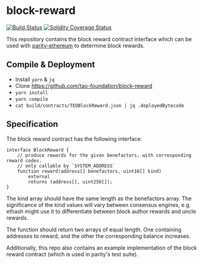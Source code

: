 # block-reward

[![Build Status][travis-image]][travis-url]
[![Solidity Coverage Status][coveralls-image]][coveralls-url]

[travis-image]: https://travis-ci.org/parity-contracts/block-reward.svg?branch=master
[travis-url]: https://travis-ci.org/parity-contracts/block-reward
[coveralls-image]: https://coveralls.io/repos/github/parity-contracts/block-reward/badge.svg?branch=master
[coveralls-url]: https://coveralls.io/github/parity-contracts/block-reward?branch=master

This repository contains the block reward contract interface which can be used with
[parity-ethereum](https://github.com/paritytech/parity-ethereum) to determine block rewards.

## Compile & Deployment

- Install `yarn` & `jq`
- Clone https://github.com/tao-foundation/block-reward
- `yarn install`
- `yarn compile`
- `cat build/contracts/TEOBlockReward.json | jq .deployedBytecode`

## Specification

The block reward contract has the following interface:

```solidity
interface BlockReward {
    // produce rewards for the given benefactors, with corresponding reward codes.
    // only callable by `SYSTEM_ADDRESS`
    function reward(address[] benefactors, uint16[] kind)
		external
		returns (address[], uint256[]);
}
```

The kind array should have the same length as the benefactors array. The significance of the kind
values will vary between consensus engines, e.g. ethash might use it to differentiate between block
author rewards and uncle rewards.

The function should return two arrays of equal length. One containing addresses to reward, and the
other the corresponding balance increases.

Additionally, this repo also contains an example implementation of the block reward contract (which
is used in parity's test suite).
